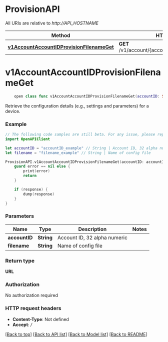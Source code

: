 # ProvisionAPI

All URIs are relative to *http://API_HOSTNAME*

Method | HTTP request | Description
------------- | ------------- | -------------
[**v1AccountAccountIDProvisionFilenameGet**](ProvisionAPI.md#v1accountaccountidprovisionfilenameget) | **GET** /v1/account/{accountID}/provision/{filename} | 


# **v1AccountAccountIDProvisionFilenameGet**
```swift
    open class func v1AccountAccountIDProvisionFilenameGet(accountID: String, filename: String, completion: @escaping (_ data: URL?, _ error: Error?) -> Void)
```



Retrieve the configuration details (e.g., settings and parameters) for a device.

### Example
```swift
// The following code samples are still beta. For any issue, please report via http://github.com/OpenAPITools/openapi-generator/issues/new
import OpenAPIClient

let accountID = "accountID_example" // String | Account ID, 32 alpha numeric
let filename = "filename_example" // String | Name of config file

ProvisionAPI.v1AccountAccountIDProvisionFilenameGet(accountID: accountID, filename: filename) { (response, error) in
    guard error == nil else {
        print(error)
        return
    }

    if (response) {
        dump(response)
    }
}
```

### Parameters

Name | Type | Description  | Notes
------------- | ------------- | ------------- | -------------
 **accountID** | **String** | Account ID, 32 alpha numeric | 
 **filename** | **String** | Name of config file | 

### Return type

**URL**

### Authorization

No authorization required

### HTTP request headers

 - **Content-Type**: Not defined
 - **Accept**: */*

[[Back to top]](#) [[Back to API list]](../README.md#documentation-for-api-endpoints) [[Back to Model list]](../README.md#documentation-for-models) [[Back to README]](../README.md)

